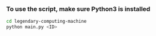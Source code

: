 ### To use the script, make sure Python3 is installed

```sh
cd legendary-computing-machine
python main.py <ID>
```
